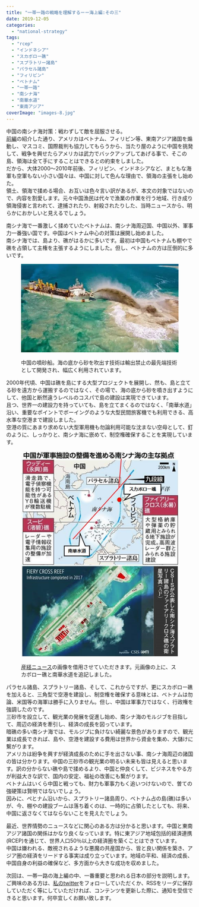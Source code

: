 ```yaml
---
title: "一帯一路の戦略を理解するーー海上編:その三"
date: 2019-12-05
categories: 
  - "national-strategy"
tags: 
  - "rcep"
  - "インドネシア"
  - "スカボロー礁"
  - "スプラトリー諸島"
  - "パラセル諸島"
  - "フィリピン"
  - "ベトナム"
  - "一帯一路"
  - "南シナ海"
  - "南華水道"
  - "東南アジア"
coverImage: "images-8.jpg"
---
```


中国の南シナ海対策：戦わずして敵を屈服させる。  
[前編](https://blog.loveapple.cn/politics/national-strategy/2019120379.html)の紹介した通り、アメリカはベトナム、フィリピン等、東南アジア諸国を煽動し、マスコミ、国際裁判も協力してもらうから、当たり屋のように中国を挑発して、戦争を興せたらアメリカは武力でバックアップしてあげる事で、そこの島、領海は全て手にすることはできるとの約束をしました。  
だから、大体2000～2010年前後、フィリピン、インドネシアなど、まともな海軍も空軍もない小さい国々は、中国に対して色んな理由で、領海の主張をし始めた。  
領土、領海で揉める場合、お互いは色々言い訳があるが、本文の対象ではないので、内容を割愛します。元々中国漁民は代々で漁業の作業を行う地域、行き成り領海侵害と言われて、逮捕されたり、射殺されたりした、当時ニュースから、明らかにおかしいと見えるでしょう。

南シナ海で一番激しく揉めていたベトナムは、南シナ海周辺国、中国以外、軍事力一番強い国です。中国はベトナム中心の対策は展開し始めました。  
南シナ海では、島より、礁がはるかに多いです。最初は中国もベトナムも棚やで礁を占領して主権を主張するようにしました。但し、ベトナムの方は圧倒的に多いです。

<figure>

![](images/b11932dbed904e7e87cab8d791fac67f_th.jpg)

<figcaption>

中国の噴砂船。海の底から砂を吹出す技術は輸出禁止の最先端技術として開発され、幅広く利用されています。

</figcaption>

</figure>

2000年代頃、中国は礁を島にする大型プロジェクトを展開し、然も、島と立てる砂を遠方から運搬するのではなく、その場で、海の底から砂を噴き出すようにして、他国と断然違うレベルのコスパで島の建設は実現できています。  
且つ、世界一の建設力を持っていても、島を立てまくるのではなく、「南華水道」沿い、重要なポイントでボーイングのような大型民間旅客機でも利用できる、高水準な空港まで建設しました。  
空港の質にあまり求めない大型軍用機も勿論利用可能な沈まない空母として、釘のように、しっかりと、南シナ海に嵌めて、制空権確保することを実現しています。

<figure>

![](images/images-8.jpg)

<figcaption>

[産経ニュース](https://www.sankei.com/world/news/171226/wor1712260010-n1.html)の画像を借用させていただきます。元画像の上に、スカボロー礁と南華水道を追記しました。

</figcaption>

</figure>

パラセル諸島、スプラトリー諸島、そして、これからですが、更にスカボロー礁を加えると、三角型で空港を建設し、制空権を確保する意味とは、ベトナムは勿論、米国等の海軍は勝手に入りません。但し、中国は軍事力ではなく、行政権を強調したのです。  
三砂市を設立して、観光業の発展を促進し始め、南シナ海のモルジブを目指して、周辺の経済を牽引し、経済の成長を図っています。  
暗礁の多い南シナ海では、モルジブに負けない綺麗な景色がありますので、観光業は成長できれば、島や、空港を建設する費用は世界から資金を集め、大儲けに繋がります。  
アメリカは紛争を興すが経済成長のために手を出さない事、南シナ海周辺の諸国の皆は分かります。中国の三砂市の観光業の明るい未来も皆は見えると思います。訳の分からない礁や島で揉めるより、中国と仲良くして、ビジネスをやる方が利益大きな訳で、国内の安定、福祉の改善にも繋がります。  
ベトナムはいくら中国と戦っても、財力も軍事力もく追いつけないので、曽ての強硬策は賢明ではないでしょう。  
因みに、ぺとナム沿いから、スプラトリー諸島周り、ベトナム占の島(礁)は多いが、今、棚やの建設ブームは落ち着くのは、一時的に占領したとしても、将来、中国に返さなくてはならないことを見えたでしょう。

最近、世界情勢のニュースなどに関心のある方は分かると思います。中国と東南アジア諸国の関係はかなり良くなっています。特に東アジア地域包括的経済連携(RCEP)を通じて、世界人口50％以上の経済圏を築くことはできています。  
中国は嫌われる、敵視されるような悪魔の共産国から、皆と良い関係を築き、アジア圏の経済をリードする事実は成り立っています。地域の平和、経済の成長、中国自身の利益の確保など、多方面から大きな成功を収めました。

次回は、一帯一路の海上編の中、一番重要と思われる日本の部分を説明します。  
ご興味のある方は、[私のtwitter](https://twitter.com/loveapple)をフォローしていただくか、RSSをリーダに保存していただく等にしていただければ、コンテンツを更新した際に、通知を受信できると思います。何卒宜しくお願い致します。

